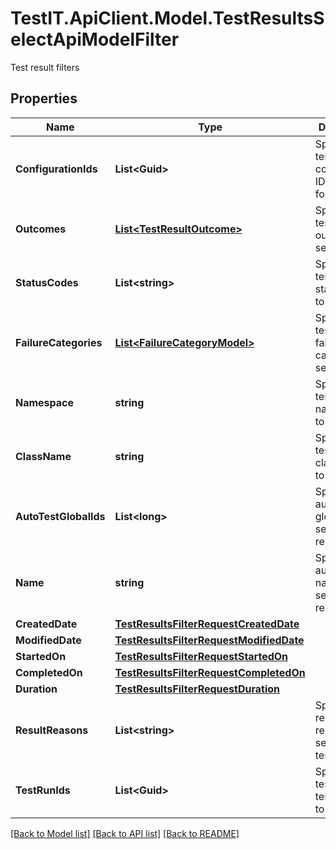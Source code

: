 # TestIT.ApiClient.Model.TestResultsSelectApiModelFilter
Test result filters

## Properties

Name | Type | Description | Notes
------------ | ------------- | ------------- | -------------
**ConfigurationIds** | **List&lt;Guid&gt;** | Specifies a test result configuration IDs to search for | [optional] 
**Outcomes** | [**List&lt;TestResultOutcome&gt;**](TestResultOutcome.md) | Specifies a test result outcomes to search for | [optional] 
**StatusCodes** | **List&lt;string&gt;** | Specifies a test result status codes to search for | [optional] 
**FailureCategories** | [**List&lt;FailureCategoryModel&gt;**](FailureCategoryModel.md) | Specifies a test result failure categories to search for | [optional] 
**Namespace** | **string** | Specifies a test result namespace to search for | [optional] 
**ClassName** | **string** | Specifies a test result class name to search for | [optional] 
**AutoTestGlobalIds** | **List&lt;long&gt;** | Specifies an autotest global IDs to search results for | [optional] 
**Name** | **string** | Specifies an autotest name to search results for | [optional] 
**CreatedDate** | [**TestResultsFilterRequestCreatedDate**](TestResultsFilterRequestCreatedDate.md) |  | [optional] 
**ModifiedDate** | [**TestResultsFilterRequestModifiedDate**](TestResultsFilterRequestModifiedDate.md) |  | [optional] 
**StartedOn** | [**TestResultsFilterRequestStartedOn**](TestResultsFilterRequestStartedOn.md) |  | [optional] 
**CompletedOn** | [**TestResultsFilterRequestCompletedOn**](TestResultsFilterRequestCompletedOn.md) |  | [optional] 
**Duration** | [**TestResultsFilterRequestDuration**](TestResultsFilterRequestDuration.md) |  | [optional] 
**ResultReasons** | **List&lt;string&gt;** | Specifies result reasons for searching test results | [optional] 
**TestRunIds** | **List&lt;Guid&gt;** | Specifies a test result test run IDs to search for | [optional] 

[[Back to Model list]](../README.md#documentation-for-models) [[Back to API list]](../README.md#documentation-for-api-endpoints) [[Back to README]](../README.md)


